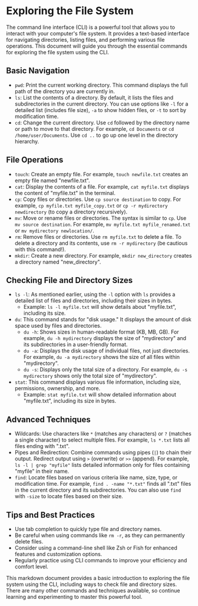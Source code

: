 # Exploring the File System

The command line interface (CLI) is a powerful tool that allows you to interact with your computer's file system. It provides a text-based interface for navigating directories, listing files, and performing various file operations. This document will guide you through the essential commands for exploring the file system using the CLI.

## Basic Navigation

-   `pwd`: Print the current working directory. This command displays the full path of the directory you are currently in.
-   `ls`: List the contents of a directory. By default, it lists the files and subdirectories in the current directory. You can use options like `-l` for a detailed list (includes file size), `-a` to show hidden files, or `-t` to sort by modification time.
-   `cd`: Change the current directory. Use `cd` followed by the directory name or path to move to that directory. For example, `cd Documents` or `cd /home/user/Documents`. Use `cd ..` to go up one level in the directory hierarchy.

## File Operations

-   `touch`: Create an empty file. For example, `touch newfile.txt` creates an empty file named "newfile.txt".
-   `cat`: Display the contents of a file. For example, `cat myfile.txt` displays the content of "myfile.txt" in the terminal.
-   `cp`: Copy files or directories. Use `cp source destination` to copy. For example, `cp myfile.txt myfile_copy.txt` or `cp -r mydirectory newdirectory` (to copy a directory recursively).
-   `mv`: Move or rename files or directories. The syntax is similar to `cp`. Use `mv source destination`. For example, `mv myfile.txt myfile_renamed.txt` or `mv mydirectory newlocation/`.
-   `rm`: Remove files or directories. Use `rm myfile.txt` to delete a file. To delete a directory and its contents, use `rm -r mydirectory` (be cautious with this command!).
-   `mkdir`: Create a new directory. For example, `mkdir new_directory` creates a directory named "new_directory".

## Checking File and Directory Sizes

-   `ls -l`: As mentioned earlier, using the `-l` option with `ls` provides a detailed list of files and directories, including their sizes in bytes.
    -   Example: `ls -l myfile.txt` will show details about "myfile.txt", including its size.
-   `du`: This command stands for "disk usage." It displays the amount of disk space used by files and directories.
    -   `du -h`: Shows sizes in human-readable format (KB, MB, GB). For example, `du -h mydirectory` displays the size of "mydirectory" and its subdirectories in a user-friendly format.
    -   `du -a`: Displays the disk usage of individual files, not just directories. For example, `du -a mydirectory` shows the size of all files within "mydirectory".
    -   `du -s`: Displays only the total size of a directory. For example, `du -s mydirectory` shows only the total size of "mydirectory".
-   `stat`: This command displays various file information, including size, permissions, ownership, and more.
    -   Example: `stat myfile.txt` will show detailed information about "myfile.txt", including its size in bytes.

## Advanced Techniques

-   Wildcards: Use characters like `*` (matches any characters) or `?` (matches a single character) to select multiple files. For example, `ls *.txt` lists all files ending with ".txt".
-   Pipes and Redirection: Combine commands using pipes (`|`) to chain their output. Redirect output using `>` (overwrite) or `>>` (append). For example, `ls -l | grep "myfile"` lists detailed information only for files containing "myfile" in their name.
-   `find`: Locate files based on various criteria like name, size, type, or modification time. For example, `find . -name "*.txt"` finds all ".txt" files in the current directory and its subdirectories. You can also use `find` with `-size` to locate files based on their size.

## Tips and Best Practices

-   Use tab completion to quickly type file and directory names.
-   Be careful when using commands like `rm -r`, as they can permanently delete files.
-   Consider using a command-line shell like Zsh or Fish for enhanced features and customization options.
-   Regularly practice using CLI commands to improve your efficiency and comfort level.

This markdown document provides a basic introduction to exploring the file system using the CLI, including ways to check file and directory sizes. There are many other commands and techniques available, so continue learning and experimenting to master this powerful tool.
